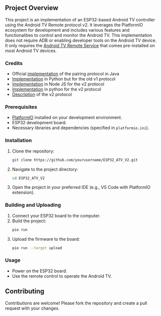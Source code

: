 ## Project Overview

This project is an implementation of an ESP32-based Android TV controller using the Android TV Remote protocol v2. It leverages the PlatformIO ecosystem for development and includes various features and functionalities to control and monitor the Android TV. This implementation does not require ADB or enabling developer tools on the Android TV device. It only requires the [Android TV Remote Service](https://play.google.com/store/apps/details?id=com.google.android.tv.remote.service) that comes pre-installed on most Android TV devices.

### Credits
- Official [implementation](https://android.googlesource.com/platform/external/google-tv-pairing-protocol/+/refs/heads/master) of the pairing protocol in Java
- [Implementation](https://github.com/farshid616/Android-TV-Remote-Controller-Python) in Python but for the old v1 protocol
- [Implementation](https://github.com/louis49/androidtv-remote) in Node JS for the v2 protocol
- [Implementation](https://github.com/tronikos/androidtvremote2?tab=readme-ov-file) in python for the v2 protocol
- [Description](https://github.com/Aymkdn/assistant-freebox-cloud/wiki/Google-TV-(aka-Android-TV)-Remote-Control-(v2)) of the v2 protocol

### Prerequisites

- [PlatformIO](https://platformio.org/) installed on your development environment.
- ESP32 development board.
- Necessary libraries and dependencies (specified in `platformio.ini`).

### Installation

1. Clone the repository:
    ```sh
    git clone https://github.com/yourusername/ESP32_ATV_V2.git
    ```
2. Navigate to the project directory:
    ```sh
    cd ESP32_ATV_V2
    ```
3. Open the project in your preferred IDE (e.g., VS Code with PlatformIO extension).

### Building and Uploading

1. Connect your ESP32 board to the computer.
2. Build the project:
    ```sh
    pio run
    ```
3. Upload the firmware to the board:
    ```sh
    pio run --target upload
    ```

### Usage

- Power on the ESP32 board.
- Use the remote control to operate the Android TV.

## Contributing

Contributions are welcome! Please fork the repository and create a pull request with your changes.